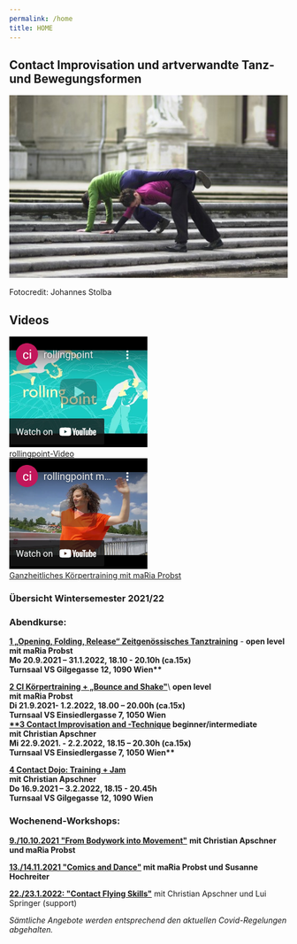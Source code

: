 ```yaml
---
permalink: /home
title: HOME
---
```

## [](#1)Contact Improvisation und artverwandte Tanz-und Bewegungsformen

![Christian und maRia tanzen Contact Improvisation auf einer Stiege](/assets/uploads/dsc_1901_klein.jpg "Contact Improvisation")

Fotocredit: Johannes Stolba

## Videos

<div class="imglink"><a target="_blank" href="https://www.youtube.com/watch?v=kp3DqzN1Ldo"><img src="/assets/uploads/video_vorschau_rollingpoint.png" /><div>rollingpoint-Video</div></a></div>

<div class="imglink"><a target="_blank" href="https://www.youtube.com/watch?v=kp3DqzN1Ldo"><img src="/assets/uploads/video_vorschau_maria.png" /><div>Ganzheitliches Körpertraining mit maRia Probst</div></a></div>

### **Übersicht Wintersemester 2021/22**

### **Abendkurse:**

<div class="named-anchor" id="/kurse#mo"></div>

**[1 „Opening, Folding, Release“ Zeitgenössisches Tanztraining](/kurse#mo)** - **open level\
mit maRia Probst  \
Mo 20.9.2021 – 31.1.2022, 18.10 - 20.10h (ca.15x)\
Turnsaal VS Gilgegasse 12, 1090 Wien\*\***

**[2 CI Körpertraining + „Bounce and Shake"](/kurse#di)**\  **open level**\
**mit maRia Probst**\
**Di 21.9.2021- 1.2.2022, 18.00 – 20.00h (ca.15x)**\
**Turnsaal VS Einsiedlergasse 7, 1050 Wien**
\
**[\*\*3 Contact Improvisation and -Technique](/kurse#mi) beginner/intermediate\
mit Christian Apschner\
Mi 22.9.2021. - 2.2.2022, 18.15 – 20.30h (ca.15x)\
Turnsaal VS Einsiedlergasse 7, 1050 Wien\*\***

**[4 Contact Dojo: Training + Jam](/dojo)**\
**mit Christian Apschner**\
**Do 16.9.2021 – 3.2.2022, 18.15 - 20.45h**\
**Turnsaal VS Gilgegasse 12, 1090 Wien**

### **Wochenend-Workshops:**

**[9./10.10.2021 "From Bodywork into Movement"](/workshops#bodywork)** **mit Christian Apschner und maRia Probst**

**[13./14.11.2021 "Comics and Dance"](/workshops#comics) mit maRia Probst und Susanne Hochreiter**

**[22./23.1.2022: "Contact Flying Skills"](/workshops#flying)** mit Christian Apschner und Lui Springer (support)

*Sämtliche Angebote werden entsprechend den aktuellen Covid-Regelungen abgehalten.*